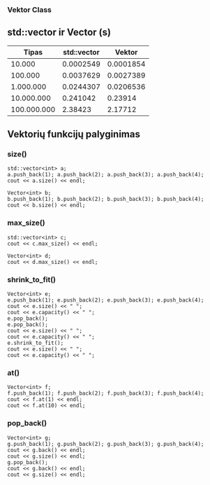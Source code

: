 ### Vektor Class

## std::vector ir Vector (s)
| Tipas       |std::vector | Vektor      |
|-------------|------------|-------------|
| 10.000      | 0.0002549  | 0.0001854   |
| 100.000     | 0.0037629  | 0.0027389   |
| 1.000.000   | 0.0244307  | 0.0206536   |
| 10.000.000  | 0.241042   | 0.23914     |
| 100.000.000 | 2.38423    | 2.17712     |

## Vektorių funkcijų palyginimas

### size()
```
std::vector<int> a;
a.push_back(1); a.push_back(2); a.push_back(3); a.push_back(4);
cout << a.size() << endl;
```
```
Vector<int> b;
b.push_back(1); b.push_back(2); b.push_back(3); b.push_back(4);
cout << b.size() << endl;
```
  
### max_size()
```
std::vector<int> c;
cout << c.max_size() << endl;
```
  
``` 
Vector<int> d;
cout << d.max_size() << endl;
```
  
### shrink_to_fit()
```
Vector<int> e;
e.push_back(1); e.push_back(2); e.push_back(3); e.push_back(4);
cout << e.size() << " ";
cout << e.capacity() << " ";
e.pop_back();
e.pop_back();
cout << e.size() << " ";
cout << e.capacity() << " ";
e.shrink_to_fit();
cout << e.size() << " ";
cout << e.capacity() << " ";
```
  
### at()
```
Vector<int> f;
f.push_back(1); f.push_back(2); f.push_back(3); f.push_back(4);
cout << f.at(1) << endl;
cout << f.at(10) << endl;
```
 
### pop_back()
``` 
Vector<int> g;
g.push_back(1); g.push_back(2); g.push_back(3); g.push_back(4);
cout << g.back() << endl;
cout << g.size() << endl;
g.pop_back();
cout << g.back() << endl;
cout << g.size() << endl;
```
